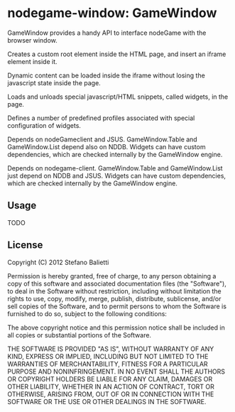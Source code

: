 # nodegame-window: GameWindow

GameWindow provides a handy API to interface nodeGame with the browser window.

Creates a custom root element inside the HTML page, and insert an iframe element inside it.

Dynamic content can be loaded inside the iframe without losing the javascript state inside the page.

Loads and unloads special javascript/HTML snippets, called widgets, in the page.

Defines a number of predefined profiles associated with special configuration of widgets.

Depends on nodeGameclient and JSUS. GameWindow.Table and GameWindow.List depend also on NDDB.
Widgets can have custom dependencies, which are checked internally by the GameWindow engine.

Depends on nodegame-client. GameWindow.Table and GameWindow.List just depend on NDDB and JSUS.
Widgets can have custom dependencies, which are checked internally by the GameWindow engine.

## Usage

TODO

## License

Copyright (C) 2012 Stefano Balietti

Permission is hereby granted, free of charge, to any person obtaining a copy of this software and associated documentation files (the "Software"), to deal in the Software without restriction, including without limitation the rights to use, copy, modify, merge, publish, distribute, sublicense, and/or sell copies of the Software, and to permit persons to whom the Software is furnished to do so, subject to the following conditions:

The above copyright notice and this permission notice shall be included in all copies or substantial portions of the Software.

THE SOFTWARE IS PROVIDED "AS IS", WITHOUT WARRANTY OF ANY KIND, EXPRESS OR IMPLIED, INCLUDING BUT NOT LIMITED TO THE WARRANTIES OF MERCHANTABILITY, FITNESS FOR A PARTICULAR PURPOSE AND NONINFRINGEMENT. IN NO EVENT SHALL THE AUTHORS OR COPYRIGHT HOLDERS BE LIABLE FOR ANY CLAIM, DAMAGES OR OTHER LIABILITY, WHETHER IN AN ACTION OF CONTRACT, TORT OR OTHERWISE, ARISING FROM, OUT OF OR IN CONNECTION WITH THE SOFTWARE OR THE USE OR OTHER DEALINGS IN THE SOFTWARE.

